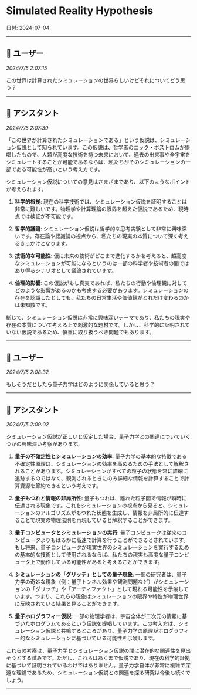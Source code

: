 # Simulated Reality Hypothesis

日付: 2024-07-04

---

## 👤 ユーザー
*2024/7/5 2:07:15*

この世界は計算されたシミュレーションの世界らしいけどそれについてどう思う？

---

## 🤖 アシスタント
*2024/7/5 2:07:39*

「この世界が計算されたシミュレーションである」という仮説は、シミュレーション仮説として知られています。この仮説は、哲学者のニック・ボストロムが提唱したもので、人類が高度な技術を持つ未来において、過去の出来事や全宇宙をシミュレートすることが可能であるならば、私たちがそのシミュレーションの一部である可能性が高いという考え方です。

シミュレーション仮説についての意見はさまざまであり、以下のようなポイントが考えられます。

1. **科学的根拠**: 現在の科学技術では、シミュレーション仮説を証明することは非常に難しいです。物理学や計算理論の限界を超えた仮説であるため、現時点では検証が不可能です。

2. **哲学的議論**: シミュレーション仮説は哲学的な思考実験として非常に興味深いです。存在論や認識論の視点から、私たちの現実の本質について深く考えるきっかけとなります。

3. **技術的な可能性**: 仮に未来の技術がどこまで進化するかを考えると、超高度なシミュレーションが可能になるというのは一部の科学者や技術者の間ではあり得るシナリオとして議論されています。

4. **倫理的影響**: この仮説がもし真実であれば、私たちの行動や倫理観に対してどのような影響があるのかも考慮する必要があります。シミュレーションの存在を認識したとしても、私たちの日常生活や価値観がどれだけ変わるのかは未知数です。

総じて、シミュレーション仮説は非常に興味深いテーマであり、私たちの現実や存在の本質について考える上で刺激的な題材です。しかし、科学的に証明されていない仮説であるため、慎重に取り扱うべき問題でもあります。

---

## 👤 ユーザー
*2024/7/5 2:08:32*

もしそうだとしたら量子力学はどのように関係していると思う？

---

## 🤖 アシスタント
*2024/7/5 2:09:02*

シミュレーション仮説が正しいと仮定した場合、量子力学との関連についていくつかの興味深い考察があります。

1. **量子の不確定性とシミュレーションの効率**: 量子力学の基本的な特徴である不確定性原理は、シミュレーションの効率を高めるための手法として解釈されることがあります。シミュレーションがすべての粒子の状態を常に詳細に追跡するのではなく、観測されるときにのみ詳細な情報を計算することで計算資源を節約できるという考えです。

2. **量子もつれと情報の非局所性**: 量子もつれは、離れた粒子間で情報が瞬時に伝達される現象です。これをシミュレーションの視点から見ると、シミュレーションのアルゴリズムがもつれた状態を生成し、情報を非局所的に伝達することで現実の物理法則を再現していると解釈することができます。

3. **量子コンピュータとシミュレーションの実行**: 量子コンピュータは従来のコンピュータよりもはるかに高速で計算を行うことができるとされています。もし将来、量子コンピュータが現実世界のシミュレーションを実行するための基本的な技術として使用されるならば、私たちの現実も高度な量子コンピュータ上で動作している可能性があると考えることができます。

4. **シミュレーションの「グリッチ」としての量子現象**: 一部の研究者は、量子力学の奇妙な現象（例：量子トンネル効果や観測問題など）がシミュレーションの「グリッチ」や「アーティファクト」として現れる可能性を示唆しています。つまり、これらの現象はシミュレーションの限界や特性が物理世界に反映されている結果と見ることができます。

5. **量子ホログラフィー仮説**: 一部の物理学者は、宇宙全体が二次元の情報に基づいたホログラムであるという仮説を提唱しています。この考え方は、シミュレーション仮説と共鳴するところがあり、量子力学の原理がホログラフィー的なシミュレーションに基づいている可能性を示唆します。

これらの考察は、量子力学とシミュレーション仮説の間に潜在的な関連性を見出そうとする試みです。ただし、これらはあくまで仮説であり、現在の科学的証拠に基づいて証明されているわけではありません。量子力学自体が非常に複雑で深遠な理論であるため、シミュレーション仮説との関連を探る研究は今後も続くでしょう。

---
